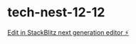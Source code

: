 # tech-nest-12-12

[Edit in StackBlitz next generation editor ⚡️](https://stackblitz.com/~/github.com/giacomol777/tech-nest-12-12)